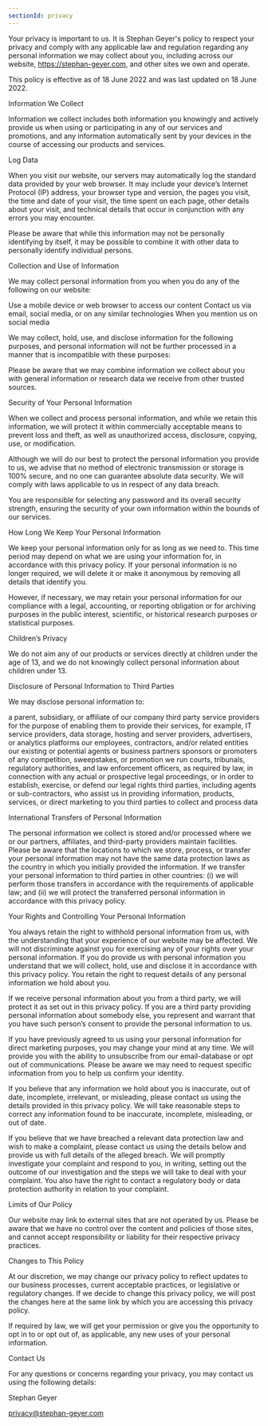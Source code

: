 ```yaml
---
sectionId: privacy
---
```


Your privacy is important to us. It is Stephan Geyer's policy to respect your privacy and comply with any applicable law and regulation regarding any personal information we may collect about you, including across our website, https://stephan-geyer.com, and other sites we own and operate.


This policy is effective as of 18 June 2022 and was last updated on 18 June 2022.

Information We Collect

Information we collect includes both information you knowingly and actively provide us when using or participating in any of our services and promotions, and any information automatically sent by your devices in the course of accessing our products and services.

Log Data

When you visit our website, our servers may automatically log the standard data provided by your web browser. It may include your device’s Internet Protocol (IP) address, your browser type and version, the pages you visit, the time and date of your visit, the time spent on each page, other details about your visit, and technical details that occur in conjunction with any errors you may encounter.


Please be aware that while this information may not be personally identifying by itself, it may be possible to combine it with other data to personally identify individual persons.

Collection and Use of Information

We may collect personal information from you when you do any of the following on our website:


Use a mobile device or web browser to access our content
Contact us via email, social media, or on any similar technologies
When you mention us on social media


We may collect, hold, use, and disclose information for the following purposes, and personal information will not be further processed in a manner that is incompatible with these purposes:


Please be aware that we may combine information we collect about you with general information or research data we receive from other trusted sources.

Security of Your Personal Information

When we collect and process personal information, and while we retain this information, we will protect it within commercially acceptable means to prevent loss and theft, as well as unauthorized access, disclosure, copying, use, or modification.


Although we will do our best to protect the personal information you provide to us, we advise that no method of electronic transmission or storage is 100% secure, and no one can guarantee absolute data security. We will comply with laws applicable to us in respect of any data breach.


You are responsible for selecting any password and its overall security strength, ensuring the security of your own information within the bounds of our services.

How Long We Keep Your Personal Information

We keep your personal information only for as long as we need to. This time period may depend on what we are using your information for, in accordance with this privacy policy. If your personal information is no longer required, we will delete it or make it anonymous by removing all details that identify you.


However, if necessary, we may retain your personal information for our compliance with a legal, accounting, or reporting obligation or for archiving purposes in the public interest, scientific, or historical research purposes or statistical purposes.

Children’s Privacy

We do not aim any of our products or services directly at children under the age of 13, and we do not knowingly collect personal information about children under 13.

Disclosure of Personal Information to Third Parties

We may disclose personal information to:


a parent, subsidiary, or affiliate of our company
third party service providers for the purpose of enabling them to provide their services, for example, IT service providers, data storage, hosting and server providers, advertisers, or analytics platforms
our employees, contractors, and/or related entities
our existing or potential agents or business partners
sponsors or promoters of any competition, sweepstakes, or promotion we run
courts, tribunals, regulatory authorities, and law enforcement officers, as required by law, in connection with any actual or prospective legal proceedings, or in order to establish, exercise, or defend our legal rights
third parties, including agents or sub-contractors, who assist us in providing information, products, services, or direct marketing to you
third parties to collect and process data

International Transfers of Personal Information

The personal information we collect is stored and/or processed where we or our partners, affiliates, and third-party providers maintain facilities. Please be aware that the locations to which we store, process, or transfer your personal information may not have the same data protection laws as the country in which you initially provided the information. If we transfer your personal information to third parties in other countries: (i) we will perform those transfers in accordance with the requirements of applicable law; and (ii) we will protect the transferred personal information in accordance with this privacy policy.

Your Rights and Controlling Your Personal Information

You always retain the right to withhold personal information from us, with the understanding that your experience of our website may be affected. We will not discriminate against you for exercising any of your rights over your personal information. If you do provide us with personal information you understand that we will collect, hold, use and disclose it in accordance with this privacy policy. You retain the right to request details of any personal information we hold about you.


If we receive personal information about you from a third party, we will protect it as set out in this privacy policy. If you are a third party providing personal information about somebody else, you represent and warrant that you have such person’s consent to provide the personal information to us.


If you have previously agreed to us using your personal information for direct marketing purposes, you may change your mind at any time. We will provide you with the ability to unsubscribe from our email-database or opt out of communications. Please be aware we may need to request specific information from you to help us confirm your identity.


If you believe that any information we hold about you is inaccurate, out of date, incomplete, irrelevant, or misleading, please contact us using the details provided in this privacy policy. We will take reasonable steps to correct any information found to be inaccurate, incomplete, misleading, or out of date.


If you believe that we have breached a relevant data protection law and wish to make a complaint, please contact us using the details below and provide us with full details of the alleged breach. We will promptly investigate your complaint and respond to you, in writing, setting out the outcome of our investigation and the steps we will take to deal with your complaint. You also have the right to contact a regulatory body or data protection authority in relation to your complaint.

Limits of Our Policy

Our website may link to external sites that are not operated by us. Please be aware that we have no control over the content and policies of those sites, and cannot accept responsibility or liability for their respective privacy practices.

Changes to This Policy

At our discretion, we may change our privacy policy to reflect updates to our business processes, current acceptable practices, or legislative or regulatory changes. If we decide to change this privacy policy, we will post the changes here at the same link by which you are accessing this privacy policy.


If required by law, we will get your permission or give you the opportunity to opt in to or opt out of, as applicable, any new uses of your personal information.

Contact Us

For any questions or concerns regarding your privacy, you may contact us using the following details:

Stephan Geyer

privacy@stephan-geyer.com

